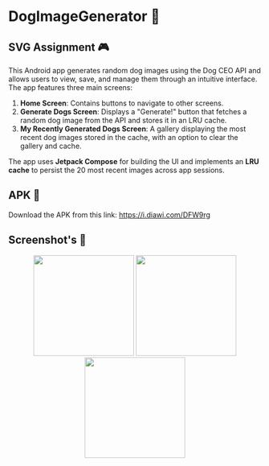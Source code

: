 # **DogImageGenerator 🐾**
## **SVG Assignment 🎮**

This Android app generates random dog images using the Dog CEO API and allows users to view, save, and manage them through an intuitive interface. The app features three main screens:

1. **Home Screen**: Contains buttons to navigate to other screens.
2. **Generate Dogs Screen**: Displays a "Generate!" button that fetches a random dog image from the API and stores it in an LRU cache.
3. **My Recently Generated Dogs Screen**: A gallery displaying the most recent dog images stored in the cache, with an option to clear the gallery and cache.

The app uses **Jetpack Compose** for building the UI and implements an **LRU cache** to persist the 20 most recent images across app sessions.

## **APK 🤖**
Download the APK from this link: https://i.diawi.com/DFW9rg

## **Screenshot's 📸**

<p align="center">
  <img src="https://i.postimg.cc/HLMZ60FC/Home-Screen.jpg" width="200">
  <img src="https://i.postimg.cc/4NFWZFgg/Generate-Screen.jpg" width="200">
  <img src="https://i.postimg.cc/xdL5vfbf/Saved-Image-Screen.jpg" width="200">
</p>
